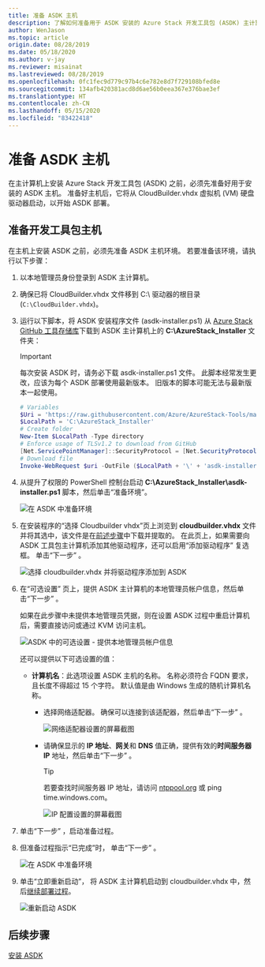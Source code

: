 ```yaml
---
title: 准备 ASDK 主机
description: 了解如何准备用于 ASDK 安装的 Azure Stack 开发工具包 (ASDK) 主计算机。
author: WenJason
ms.topic: article
origin.date: 08/28/2019
ms.date: 05/18/2020
ms.author: v-jay
ms.reviewer: misainat
ms.lastreviewed: 08/28/2019
ms.openlocfilehash: 0fc1fec9d779c97b4c6e782e8d7f729108bfed8e
ms.sourcegitcommit: 134afb420381acd8d6ae56b0eea367e376bae3ef
ms.translationtype: HT
ms.contentlocale: zh-CN
ms.lasthandoff: 05/15/2020
ms.locfileid: "83422418"
---
```

# <a name="prepare-the-asdk-host-computer"></a>准备 ASDK 主机
在主计算机上安装 Azure Stack 开发工具包 (ASDK) 之前，必须先准备好用于安装的 ASDK 主机。 准备好主机后，它将从 CloudBuilder.vhdx 虚拟机 (VM) 硬盘驱动器启动，以开始 ASDK 部署。

## <a name="prepare-the-development-kit-host-computer"></a>准备开发工具包主机
在主机上安装 ASDK 之前，必须先准备 ASDK 主机环境。 若要准备该环境，请执行以下步骤：

1. 以本地管理员身份登录到 ASDK 主计算机。
2. 确保已将 CloudBuilder.vhdx 文件移到 C:\ 驱动器的根目录 (`C:\CloudBuilder.vhdx`)。
3. 运行以下脚本，将 ASDK 安装程序文件 (asdk-installer.ps1) 从 [Azure Stack GitHub 工具存储库](https://github.com/Azure/AzureStack-Tools)下载到 ASDK 主计算机上的 **C:\AzureStack_Installer** 文件夹：

   > [!IMPORTANT]
   > 每次安装 ASDK 时，请务必下载 asdk-installer.ps1 文件。 此脚本经常发生更改，应该为每个 ASDK 部署使用最新版本。 旧版本的脚本可能无法与最新版本一起使用。

   ```powershell
   # Variables
   $Uri = 'https://raw.githubusercontent.com/Azure/AzureStack-Tools/master/Deployment/asdk-installer.ps1'
   $LocalPath = 'C:\AzureStack_Installer'
   # Create folder
   New-Item $LocalPath -Type directory
   # Enforce usage of TLSv1.2 to download from GitHub
   [Net.ServicePointManager]::SecurityProtocol = [Net.SecurityProtocolType]::Tls12
   # Download file
   Invoke-WebRequest $uri -OutFile ($LocalPath + '\' + 'asdk-installer.ps1')
   ```

4. 从提升了权限的 PowerShell 控制台启动 **C:\AzureStack_Installer\asdk-installer.ps1** 脚本，然后单击“准备环境”。 

    ![在 ASDK 中准备环境](media/asdk-prepare-host/1.PNG) 

5. 在安装程序的“选择 Cloudbuilder vhdx”页上浏览到 **cloudbuilder.vhdx** 文件并将其选中，该文件是在[前述步骤](asdk-download.md)中下载并提取的。  在此页上，如果需要向 ASDK 工具包主计算机添加其他驱动程序，还可以启用“添加驱动程序”  复选框。 单击“下一步”  。  

    ![选择 cloudbuilder.vhdx 并将驱动程序添加到 ASDK](media/asdk-prepare-host/2.PNG)

6. 在“可选设置”  页上，提供 ASDK 主计算机的本地管理员帐户信息，然后单击“下一步”  。

    如果在此步骤中未提供本地管理员凭据，则在设置 ASDK 过程中重启计算机后，需要直接访问或通过 KVM 访问主机。

   ![ASDK 中的可选设置 - 提供本地管理员帐户信息](media/asdk-prepare-host/3.PNG)

    还可以提供以下可选设置的值：
    - **计算机名**：此选项设置 ASDK 主机的名称。 名称必须符合 FQDN 要求，且长度不得超过 15 个字符。 默认值是由 Windows 生成的随机计算机名称。

        - 选择网络适配器。 确保可以连接到该适配器，然后单击“下一步”  。

            ![网络适配器设置的屏幕截图](media/asdk-prepare-host/step-four-network-adapter.png)

        - 请确保显示的 **IP 地址**、**网关**和 **DNS** 值正确，提供有效的**时间服务器 IP** 地址，然后单击“下一步”  。

            >[!TIP]
            >若要查找时间服务器 IP 地址，请访问 [ntppool.org](https://www.ntppool.org/) 或 ping time.windows.com。 

            ![IP 配置设置的屏幕截图](media/asdk-prepare-host/step-five-host-ip-config.png)

7. 单击“下一步”  ，启动准备过程。
8. 但准备过程指示“已完成”时，  单击“下一步”  。

    ![在 ASDK 中准备环境](media/asdk-prepare-host/4.PNG)

9. 单击“立即重新启动”，  将 ASDK 主计算机启动到 cloudbuilder.vhdx 中，然后[继续部署过程](asdk-install.md)。

    ![重新启动 ASDK](media/asdk-prepare-host/5.PNG)


## <a name="next-steps"></a>后续步骤
[安装 ASDK](asdk-install.md)
